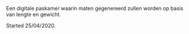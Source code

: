 Een digitale paskamer waarin maten gegenereerd zullen worden op basis 
van lengte en gewicht.

Started 25/04/2020.
